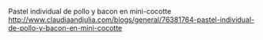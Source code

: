Pastel individual de pollo y bacon en mini-cocotte	http://www.claudiaandjulia.com/blogs/general/76381764-pastel-individual-de-pollo-y-bacon-en-mini-cocotte
